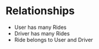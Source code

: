 # Relationships

- User has many Rides  
- Driver has many Rides  
- Ride belongs to User and Driver

<!-- AI: These are schema-level. Avoid embedding controller logic here. -->
